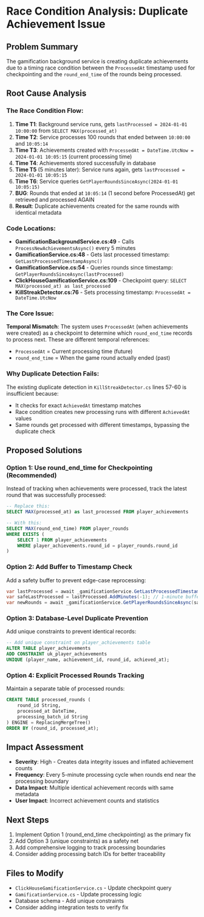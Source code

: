 # Race Condition Analysis: Duplicate Achievement Issue

## Problem Summary
The gamification background service is creating duplicate achievements due to a timing race condition between the `ProcessedAt` timestamp used for checkpointing and the `round_end_time` of the rounds being processed.

## Root Cause Analysis

### The Race Condition Flow:
1. **Time T1**: Background service runs, gets `lastProcessed = 2024-01-01 10:00:00` from `SELECT MAX(processed_at)`
2. **Time T2**: Service processes 100 rounds that ended between `10:00:00` and `10:05:14`
3. **Time T3**: Achievements created with `ProcessedAt = DateTime.UtcNow = 2024-01-01 10:05:15` (current processing time)
4. **Time T4**: Achievements stored successfully in database
5. **Time T5** (5 minutes later): Service runs again, gets `lastProcessed = 2024-01-01 10:05:15`
6. **Time T6**: Service queries `GetPlayerRoundsSinceAsync(2024-01-01 10:05:15)`
7. **BUG**: Rounds that ended at `10:05:14` (1 second before ProcessedAt) get retrieved and processed AGAIN
8. **Result**: Duplicate achievements created for the same rounds with identical metadata

### Code Locations:
- **GamificationBackgroundService.cs:49** - Calls `ProcessNewAchievementsAsync()` every 5 minutes
- **GamificationService.cs:48** - Gets last processed timestamp: `GetLastProcessedTimestampAsync()`
- **GamificationService.cs:54** - Queries rounds since timestamp: `GetPlayerRoundsSinceAsync(lastProcessed)`
- **ClickHouseGamificationService.cs:109** - Checkpoint query: `SELECT MAX(processed_at) as last_processed`
- **KillStreakDetector.cs:76** - Sets processing timestamp: `ProcessedAt = DateTime.UtcNow`

### The Core Issue:
**Temporal Mismatch**: The system uses `ProcessedAt` (when achievements were created) as a checkpoint to determine which `round_end_time` records to process next. These are different temporal references:
- `ProcessedAt` = Current processing time (future)
- `round_end_time` = When the game round actually ended (past)

### Why Duplicate Detection Fails:
The existing duplicate detection in `KillStreakDetector.cs` lines 57-60 is insufficient because:
- It checks for exact `AchievedAt` timestamp matches
- Race condition creates new processing runs with different `AchievedAt` values
- Same rounds get processed with different timestamps, bypassing the duplicate check

## Proposed Solutions

### Option 1: Use round_end_time for Checkpointing (Recommended)
Instead of tracking when achievements were processed, track the latest round that was successfully processed:

```sql
-- Replace this:
SELECT MAX(processed_at) as last_processed FROM player_achievements

-- With this:
SELECT MAX(round_end_time) FROM player_rounds 
WHERE EXISTS (
    SELECT 1 FROM player_achievements 
    WHERE player_achievements.round_id = player_rounds.round_id
)
```

### Option 2: Add Buffer to Timestamp Check
Add a safety buffer to prevent edge-case reprocessing:

```csharp
var lastProcessed = await _gamificationService.GetLastProcessedTimestampAsync();
var safeLastProcessed = lastProcessed.AddMinutes(-1); // 1-minute buffer
var newRounds = await _gamificationService.GetPlayerRoundsSinceAsync(safeLastProcessed);
```

### Option 3: Database-Level Duplicate Prevention
Add unique constraints to prevent identical records:

```sql
-- Add unique constraint on player_achievements table
ALTER TABLE player_achievements 
ADD CONSTRAINT uk_player_achievements 
UNIQUE (player_name, achievement_id, round_id, achieved_at);
```

### Option 4: Explicit Processed Rounds Tracking
Maintain a separate table of processed rounds:

```sql
CREATE TABLE processed_rounds (
    round_id String,
    processed_at DateTime,
    processing_batch_id String
) ENGINE = ReplacingMergeTree()
ORDER BY (round_id, processed_at);
```

## Impact Assessment
- **Severity**: High - Creates data integrity issues and inflated achievement counts
- **Frequency**: Every 5-minute processing cycle when rounds end near the processing boundary
- **Data Impact**: Multiple identical achievement records with same metadata
- **User Impact**: Incorrect achievement counts and statistics

## Next Steps
1. Implement Option 1 (round_end_time checkpointing) as the primary fix
2. Add Option 3 (unique constraints) as a safety net
3. Add comprehensive logging to track processing boundaries
4. Consider adding processing batch IDs for better traceability

## Files to Modify
- `ClickHouseGamificationService.cs` - Update checkpoint query
- `GamificationService.cs` - Update processing logic
- Database schema - Add unique constraints
- Consider adding integration tests to verify fix